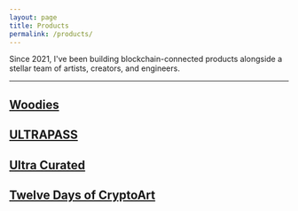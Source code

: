 ```yaml
---
layout: page
title: Products
permalink: /products/
---
```


<p class="sub-heading fade-in-element">Since 2021, I've been building blockchain-connected products alongside a stellar team of artists, creators, and engineers.</p>

<hr class="fade-in-element mt-0 mb-12">

<div id="bgSwitch" class="outer-card-container fade-in-element">
  <div class="card-container">
    <a href="https://woodiesofficial.com" class="card-zoom">
      <div class="card-zoom-image bg-image-card" style="background-image: url('https://ik.imagekit.io/UltraDAO/wallace/card-woodies.jpg?tr=w-100,q-20,bl-6')"></div>
      <div class="card-zoom-text">
        <h2>Woodies</h2>
      </div>
    </a>
    <a href="https://ultradao.org/ultrapass" class="card-zoom">
      <div class="card-zoom-image bg-image-card" style="background-image: url('https://ik.imagekit.io/UltraDAO/wallace/card-ultrapass.jpg?tr=w-100,q-20,bl-6')"></div>
      <div class="card-zoom-text">
        <h2>ULTRAPASS</h2>
      </div>
    </a>
    <a href="https://ultradao.org/curated" class="card-zoom">
      <div class="card-zoom-image bg-image-card" style="background-image: url('https://ik.imagekit.io/UltraDAO/wallace/card-curated.jpg?tr=w-100,q-20,bl-6')"></div>
      <div class="card-zoom-text">
        <h2>Ultra Curated</h2>
      </div>
    </a>
    <a href="https://twelvedays.ultradao.org" class="card-zoom">
      <div class="card-zoom-image bg-image-card" style="background-image: url('https://ik.imagekit.io/UltraDAO/wallace/card-twelve-days.jpg?tr=w-100,q-20,bl-6')"></div>
      <div class="card-zoom-text">
        <h2>Twelve Days of CryptoArt</h2>
      </div>
    </a>
  </div>
</div>